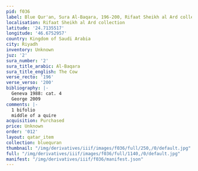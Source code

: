 ```yaml
---
pid: f036
label: Blue Qur'an, Sura Al-Baqara, 196-200, Rifaat Sheikh al Ard collection
localisation: Rifaat Sheikh al Ard collection
latitude: '24.7135517'
longitude: '46.6752957'
country: Kingdom of Saudi Arabia
city: Riyadh
inventory: Unknown
juz: '2'
sura_number: '2'
sura_title_arabic: Al-Baqara
sura_title_english: The Cow
verse_recto: '196'
verse_verso: '200'
bibliography: |-
  Geneva 1988: cat. 4
  George 2009
comments: |-
  1 bifolio
  middle of a quire
acquisition: Purchased
price: Unknown
order: '012'
layout: qatar_item
collection: bluequran
thumbnail: "/img/derivatives/iiif/images/f036/full/250,/0/default.jpg"
full: "/img/derivatives/iiif/images/f036/full/1140,/0/default.jpg"
manifest: "/img/derivatives/iiif/f036/manifest.json"
---
```

